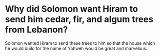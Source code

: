 # Why did Solomon want Hiram to send him cedar, fir, and algum trees from Lebanon?

Solomon wanted Hiram to send these trees to him so that the house which he would build for the name of Yahweh would be great and marvelous. 